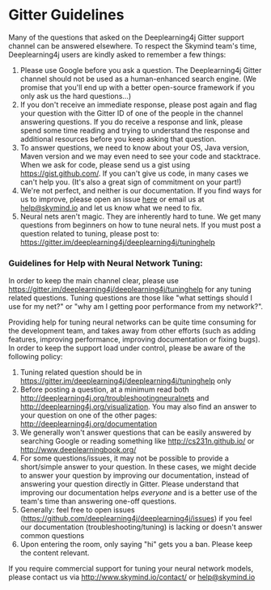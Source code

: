 # Gitter Guidelines

Many of the questions that asked on the Deeplearning4j Gitter support channel can be answered elsewhere. To respect the Skymind team's time, Deeplearning4j users are kindly asked to remember a few things:

1. Please use Google before you ask a question. The Deeplearning4j Gitter channel should not be used as a human-enhanced search engine. (We promise that you'll end up with a better open-source framework if you only ask us the hard questions...)
2. If you don't receive an immediate response, please post again and flag your question with the Gitter ID of one of the people in the channel answering questions. If you do receive a response and link, please spend some time reading and trying to understand the response and additional resources before you keep asking that question. 
3. To answer questions, we need to know about your OS, Java version, Maven version and we may even need to see your code and stacktrace. When we ask for code, please send us a gist using https://gist.github.com/. If you can't give us code, in many cases we can't help you. (It's also a great sign of commitment on your part!)
4. We're not perfect, and neither is our documentation. If you find ways for us to improve, please open an issue [here](https://github.com/deeplearning4j/deeplearning4j/issues) or email us at help@skymind.io and let us know what we need to fix. 
5. Neural nets aren't magic. They are inherently hard to tune. We get many questions from beginners on how to tune neural nets. If you must post a question related to tuning, please post to: https://gitter.im/deeplearning4j/deeplearning4j/tuninghelp


### Guidelines for Help with Neural Network Tuning:

In order to keep the main channel clear, please use https://gitter.im/deeplearning4j/deeplearning4j/tuninghelp for any tuning related questions. Tuning questions are those like "what settings should I use for my net?" or "why am I getting poor performance from my network?".
 
Providing help for tuning neural networks can be quite time consuming for the development team, and takes away from other efforts (such as adding features, improving performance, improving documentation or fixing bugs). In order to keep the support load under control, please be aware of the following policy:

1. Tuning related question should be in https://gitter.im/deeplearning4j/deeplearning4j/tuninghelp only
2. Before posting a question, at a minimum read both http://deeplearning4j.org/troubleshootingneuralnets and http://deeplearning4j.org/visualization. You may also find an answer to your question on one of the other pages: http://deeplearning4j.org/documentation
3. We generally won't answer questions that can be easily answered by searching Google or reading something like http://cs231n.github.io/ or http://www.deeplearningbook.org/
4. For some questions/issues, it may not be possible to provide a short/simple answer to your question. In these cases, we might decide to answer your question by improving our documentation, instead of answering your question directly in Gitter. Please understand that improving our documentation helps *everyone* and is a better use of the team's time than answering one-off questions.
5. Generally: feel free to open issues (https://github.com/deeplearning4j/deeplearning4j/issues) if you feel our documentation (troubleshooting/tuning) is lacking or doesn't answer common questions
6. Upon entering the room, only saying "hi" gets you a ban. Please keep the content relevant.

If you require commercial support for tuning your neural network models, please contact us via http://www.skymind.io/contact/ or help@skymind.io
